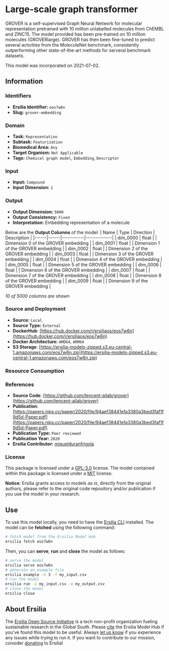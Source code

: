 # Large-scale graph transformer

GROVER is a self-supervised Graph Neural Network for molecular representation pretrained with 10 million unlabelled molecules from ChEMBL and ZINC15. The model provided has been pre-trained on 10 million molecules (GROVERlarge). GROVER has then been fine-tuned to predict several activities from the MoleculeNet benchmark, consistently outperforming other state-of-the-art methods for serveral benchmark datasets.

This model was incorporated on 2021-07-02.

## Information
### Identifiers
- **Ersilia Identifier:** `eos7w6n`
- **Slug:** `grover-embedding`

### Domain
- **Task:** `Representation`
- **Subtask:** `Featurization`
- **Biomedical Area:** `Any`
- **Target Organism:** `Not Applicable`
- **Tags:** `Chemical graph model`, `Embedding`, `Descriptor`

### Input
- **Input:** `Compound`
- **Input Dimension:** `1`

### Output
- **Output Dimension:** `5000`
- **Output Consistency:** `Fixed`
- **Interpretation:** Embedding representation of a molecule

Below are the **Output Columns** of the model:
| Name | Type | Direction | Description |
|------|------|-----------|-------------|
| dim_0000 | float |  | Dimension 0 of the GROVER embedding |
| dim_0001 | float |  | Dimension 1 of the GROVER embedding |
| dim_0002 | float |  | Dimension 2 of the GROVER embedding |
| dim_0003 | float |  | Dimension 3 of the GROVER embedding |
| dim_0004 | float |  | Dimension 4 of the GROVER embedding |
| dim_0005 | float |  | Dimension 5 of the GROVER embedding |
| dim_0006 | float |  | Dimension 6 of the GROVER embedding |
| dim_0007 | float |  | Dimension 7 of the GROVER embedding |
| dim_0008 | float |  | Dimension 8 of the GROVER embedding |
| dim_0009 | float |  | Dimension 9 of the GROVER embedding |

_10 of 5000 columns are shown_
### Source and Deployment
- **Source:** `Local`
- **Source Type:** `External`
- **DockerHub**: [https://hub.docker.com/r/ersiliaos/eos7w6n](https://hub.docker.com/r/ersiliaos/eos7w6n)
- **Docker Architecture:** `AMD64`, `ARM64`
- **S3 Storage**: [https://ersilia-models-zipped.s3.eu-central-1.amazonaws.com/eos7w6n.zip](https://ersilia-models-zipped.s3.eu-central-1.amazonaws.com/eos7w6n.zip)

### Resource Consumption


### References
- **Source Code**: [https://github.com/tencent-ailab/grover](https://github.com/tencent-ailab/grover)
- **Publication**: [https://papers.nips.cc/paper/2020/file/94aef38441efa3380a3bed3faf1f9d5d-Paper.pdf](https://papers.nips.cc/paper/2020/file/94aef38441efa3380a3bed3faf1f9d5d-Paper.pdf)
- **Publication Type:** `Peer reviewed`
- **Publication Year:** `2020`
- **Ersilia Contributor:** [miquelduranfrigola](https://github.com/miquelduranfrigola)

### License
This package is licensed under a [GPL-3.0](https://github.com/ersilia-os/ersilia/blob/master/LICENSE) license. The model contained within this package is licensed under a [MIT](LICENSE) license.

**Notice**: Ersilia grants access to models _as is_, directly from the original authors, please refer to the original code repository and/or publication if you use the model in your research.


## Use
To use this model locally, you need to have the [Ersilia CLI](https://github.com/ersilia-os/ersilia) installed.
The model can be **fetched** using the following command:
```bash
# fetch model from the Ersilia Model Hub
ersilia fetch eos7w6n
```
Then, you can **serve**, **run** and **close** the model as follows:
```bash
# serve the model
ersilia serve eos7w6n
# generate an example file
ersilia example -n 3 -f my_input.csv
# run the model
ersilia run -i my_input.csv -o my_output.csv
# close the model
ersilia close
```

## About Ersilia
The [Ersilia Open Source Initiative](https://ersilia.io) is a tech non-profit organization fueling sustainable research in the Global South.
Please [cite](https://github.com/ersilia-os/ersilia/blob/master/CITATION.cff) the Ersilia Model Hub if you've found this model to be useful. Always [let us know](https://github.com/ersilia-os/ersilia/issues) if you experience any issues while trying to run it.
If you want to contribute to our mission, consider [donating](https://www.ersilia.io/donate) to Ersilia!

